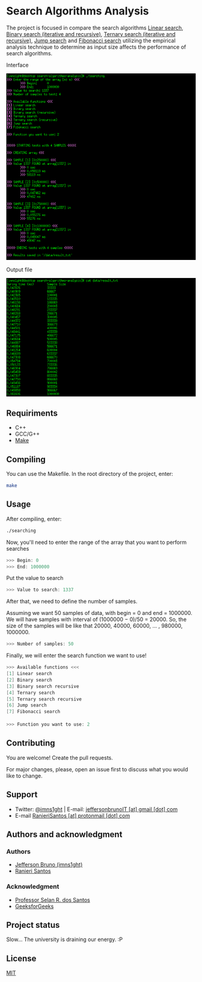 # Search Algorithms Analysis

The project is focused in compare the search algorithms [Linear search](https://en.wikipedia.org/wiki/Linear_search), [Binary search (iterative and recursive)](https://en.wikipedia.org/wiki/Binary_search_algorithm), [Ternary search (iterative and recursive)](https://en.wikipedia.org/wiki/Ternary_search), [Jump search](https://en.wikipedia.org/wiki/Jump_search) and [Fibonacci search](https://en.wikipedia.org/wiki/Fibonacci_search_technique) utilizing the empirical analysis technique to determine as input size affects the performance of search algorithms.

Interface

![example](data/example_1.png "Usage example")

Output file

![example_2](data/example_2.png "Output file")

## Requiriments
* C++
* GCC/G++
* [Make](https://www.gnu.org/software/make/)

## Compiling
You can use the Makefile. In the root directory of the project, enter:

```bash
make
```

## Usage
After compiling, enter:

```bash
./searching
```

Now, you'll need to enter the range of the array that you want to perform searches
```cpp
>>> Begin: 0
>>> End: 1000000
```

Put the value to search
```cpp
>>> Value to search: 1337
```

After that, we need to define the number of samples.

Assuming we want 50 samples of data, with begin = 0 and end = 1000000. We will have samples with interval of (1000000 − 0)/50 = 20000. So, the size of the samples will be like that 20000, 40000, 60000, ... , 980000, 1000000.

```cpp
>>> Number of samples: 50
```

Finally, we will enter the search function we want to use!

```cpp
>>> Available functions <<<
[1] Linear search
[2] Binary search
[3] Binary search recursive
[4] Ternary search
[5] Ternary search recursive
[6] Jump search
[7] Fibonacci search

>>> Function you want to use: 2
```

## Contributing
You are welcome! Create the pull requests. 

For major changes, please, open an issue first to discuss what you would like to change.

## Support
* Twitter: [@imns1ght](https://twitter.com/imns1ght) | E-mail: [jeffersonbrunoIT [at] gmail [dot] com](mailto:jeffersonbrunoit@gmail.com)
* E-mail [RanieriSantos [at] protonmail [dot] com](mailto:RanieriSantos@protonmail.com)

## Authors and acknowledgment
### Authors
* [Jefferson Bruno (imns1ght)](https://imns1ght.github.io)
* [Ranieri Santos](https://github.com/RanieriSantos)

### Acknowledgment
* [Professor Selan R. dos Santos](https://www.dimap.ufrn.br/~selan/)
* [GeeksforGeeks](https://www.geeksforgeeks.org/)

## Project status
Slow... The university is draining our energy. :P

## License
[MIT](https://choosealicense.com/licenses/mit/)
